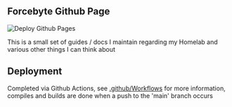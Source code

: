 ## Forcebyte Github Page

![Deploy Github Pages](https://github.com/Forcebyte/Forcebyte.GitHub.io/workflows/Deploy%20Github%20Pages/badge.svg)

This is a small set of guides / docs I maintain regarding my Homelab and various other things I can think about

## Deployment

Completed via Github Actions, see [.github/Workflows](.github\workflows) for more information, compiles and builds are done when a push to the 'main' branch occurs
